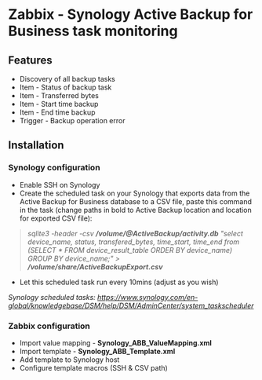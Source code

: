# Zabbix - Synology Active Backup for Business task monitoring

## Features
* Discovery of all backup tasks
* Item - Status of backup task
* Item - Transferred bytes
* Item - Start time backup
* Item - End time backup
* Trigger - Backup operation error

## Installation

### Synology configuration

* Enable SSH on Synology 
* Create the scheduled task on your Synology that exports data from the Active Backup for Business database to a CSV file, paste this command in the task (change paths in bold to Active Backup location and location for exported CSV file):

>*sqlite3 -header -csv **/volume/@ActiveBackup/activity.db** "select device_name, status, transfered_bytes, time_start, time_end  from (SELECT * FROM device_result_table ORDER BY device_name) GROUP BY device_name;" > **/volume/share/ActiveBackupExport.csv***

* Let this scheduled task run every 10mins (adjust as you wish)

*Synology scheduled tasks: https://www.synology.com/en-global/knowledgebase/DSM/help/DSM/AdminCenter/system_taskscheduler*


### Zabbix configuration
* Import value mapping - **Synology_ABB_ValueMapping.xml**
* Import template - **Synology_ABB_Template.xml**
* Add template to Synology host
* Configure template macros (SSH & CSV path)
